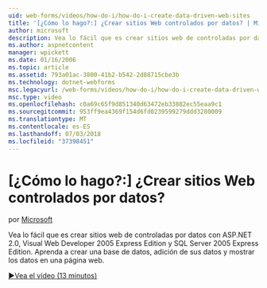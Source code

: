 ```yaml
---
uid: web-forms/videos/how-do-i/how-do-i-create-data-driven-web-sites
title: '[¿Cómo lo hago?:] ¿Crear sitios Web controlados por datos? | Microsoft Docs'
author: microsoft
description: Vea lo fácil que es crear sitios web de controladas por datos con ASP.NET 2.0, Visual Web Developer 2005 Express Edition y SQL Server 2005 Express Edition. Obtenga información sobre...
ms.author: aspnetcontent
manager: wpickett
ms.date: 01/16/2006
ms.topic: article
ms.assetid: 793a01ac-3800-41b2-b542-2d88715cbe3b
ms.technology: dotnet-webforms
msc.legacyurl: /web-forms/videos/how-do-i/how-do-i-create-data-driven-web-sites
msc.type: video
ms.openlocfilehash: c0a69c65f9d851340d63472eb33882ec55eaa9c1
ms.sourcegitcommit: 953ff9ea4369f154d6fd0239599279ddd3280009
ms.translationtype: MT
ms.contentlocale: es-ES
ms.lasthandoff: 07/03/2018
ms.locfileid: "37398451"
---
```

<a name="how-do-i-create-data-driven-web-sites"></a>[¿Cómo lo hago?:] ¿Crear sitios Web controlados por datos?
====================
por [Microsoft](https://github.com/microsoft)

Vea lo fácil que es crear sitios web de controladas por datos con ASP.NET 2.0, Visual Web Developer 2005 Express Edition y SQL Server 2005 Express Edition. Aprenda a crear una base de datos, adición de sus datos y mostrar los datos en una página web.

[&#9654;Vea el vídeo (13 minutos)](https://channel9.msdn.com/Blogs/ASP-NET-Site-Videos/how-do-i-create-data-driven-web-sites)
